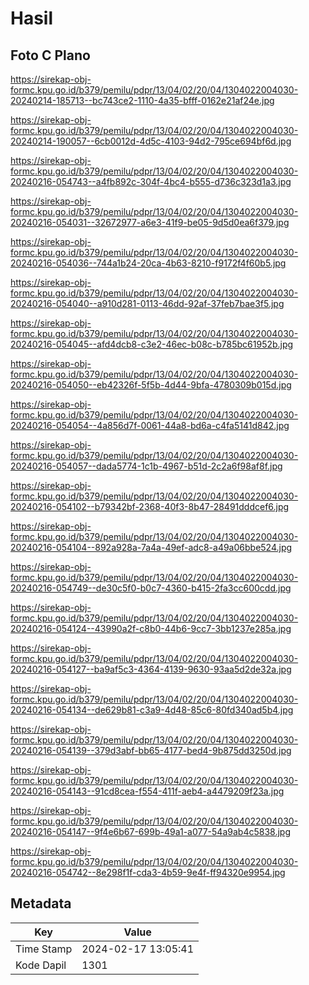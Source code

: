 # Hasil

## Foto C Plano

https://sirekap-obj-formc.kpu.go.id/b379/pemilu/pdpr/13/04/02/20/04/1304022004030-20240214-185713--bc743ce2-1110-4a35-bfff-0162e21af24e.jpg

https://sirekap-obj-formc.kpu.go.id/b379/pemilu/pdpr/13/04/02/20/04/1304022004030-20240214-190057--6cb0012d-4d5c-4103-94d2-795ce694bf6d.jpg

https://sirekap-obj-formc.kpu.go.id/b379/pemilu/pdpr/13/04/02/20/04/1304022004030-20240216-054743--a4fb892c-304f-4bc4-b555-d736c323d1a3.jpg

https://sirekap-obj-formc.kpu.go.id/b379/pemilu/pdpr/13/04/02/20/04/1304022004030-20240216-054031--32672977-a6e3-41f9-be05-9d5d0ea6f379.jpg

https://sirekap-obj-formc.kpu.go.id/b379/pemilu/pdpr/13/04/02/20/04/1304022004030-20240216-054036--744a1b24-20ca-4b63-8210-f9172f4f60b5.jpg

https://sirekap-obj-formc.kpu.go.id/b379/pemilu/pdpr/13/04/02/20/04/1304022004030-20240216-054040--a910d281-0113-46dd-92af-37feb7bae3f5.jpg

https://sirekap-obj-formc.kpu.go.id/b379/pemilu/pdpr/13/04/02/20/04/1304022004030-20240216-054045--afd4dcb8-c3e2-46ec-b08c-b785bc61952b.jpg

https://sirekap-obj-formc.kpu.go.id/b379/pemilu/pdpr/13/04/02/20/04/1304022004030-20240216-054050--eb42326f-5f5b-4d44-9bfa-4780309b015d.jpg

https://sirekap-obj-formc.kpu.go.id/b379/pemilu/pdpr/13/04/02/20/04/1304022004030-20240216-054054--4a856d7f-0061-44a8-bd6a-c4fa5141d842.jpg

https://sirekap-obj-formc.kpu.go.id/b379/pemilu/pdpr/13/04/02/20/04/1304022004030-20240216-054057--dada5774-1c1b-4967-b51d-2c2a6f98af8f.jpg

https://sirekap-obj-formc.kpu.go.id/b379/pemilu/pdpr/13/04/02/20/04/1304022004030-20240216-054102--b79342bf-2368-40f3-8b47-28491dddcef6.jpg

https://sirekap-obj-formc.kpu.go.id/b379/pemilu/pdpr/13/04/02/20/04/1304022004030-20240216-054104--892a928a-7a4a-49ef-adc8-a49a06bbe524.jpg

https://sirekap-obj-formc.kpu.go.id/b379/pemilu/pdpr/13/04/02/20/04/1304022004030-20240216-054749--de30c5f0-b0c7-4360-b415-2fa3cc600cdd.jpg

https://sirekap-obj-formc.kpu.go.id/b379/pemilu/pdpr/13/04/02/20/04/1304022004030-20240216-054124--43990a2f-c8b0-44b6-9cc7-3bb1237e285a.jpg

https://sirekap-obj-formc.kpu.go.id/b379/pemilu/pdpr/13/04/02/20/04/1304022004030-20240216-054127--ba9af5c3-4364-4139-9630-93aa5d2de32a.jpg

https://sirekap-obj-formc.kpu.go.id/b379/pemilu/pdpr/13/04/02/20/04/1304022004030-20240216-054134--de629b81-c3a9-4d48-85c6-80fd340ad5b4.jpg

https://sirekap-obj-formc.kpu.go.id/b379/pemilu/pdpr/13/04/02/20/04/1304022004030-20240216-054139--379d3abf-bb65-4177-bed4-9b875dd3250d.jpg

https://sirekap-obj-formc.kpu.go.id/b379/pemilu/pdpr/13/04/02/20/04/1304022004030-20240216-054143--91cd8cea-f554-411f-aeb4-a4479209f23a.jpg

https://sirekap-obj-formc.kpu.go.id/b379/pemilu/pdpr/13/04/02/20/04/1304022004030-20240216-054147--9f4e6b67-699b-49a1-a077-54a9ab4c5838.jpg

https://sirekap-obj-formc.kpu.go.id/b379/pemilu/pdpr/13/04/02/20/04/1304022004030-20240216-054742--8e298f1f-cda3-4b59-9e4f-ff94320e9954.jpg


## Metadata

| Key        | Value               |
| ---------- | ------------------- |
| Time Stamp | 2024-02-17 13:05:41 |
| Kode Dapil | 1301                |



